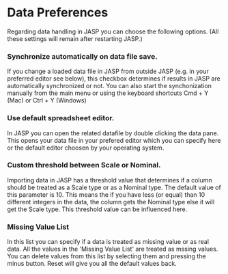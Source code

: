 
Data Preferences
=========

Regarding data handling in JASP you can choose the following options.
(All these settings will remain after restarting JASP.)

### Synchronize automatically on data file save.

If you change a loaded data file in JASP from outside JASP
(e.g. in your preferred editor see below), this checkbox determines
if results in JASP are automatically synchronized or not.
You can also start the synchonization manually from the main menu
or using the keyboard shortcuts Cmd + Y (Mac) or Ctrl + Y (Windows)

### Use default spreadsheet editor.

In JASP you can open the related datafile by double clicking the data pane.
This opens your data file in your prefered editor which you can specify here
or the default editor choosen by your operating system.

### Custom threshold between Scale or Nominal.

Importing data in JASP has a threshold value that determines if a column should be treated
as a Scale type or as a Nominal type. The default value of this parameter is 10.
This means the if you have less (or equal) than 10 different integers in the data, the column
gets the Nominal type else it will get the Scale type. This threshold value can be influenced here.

### Missing Value List

In this list you can specify if a data is treated as missing value or as real data.
All the values in the 'Missing Value List' are treated as mssing values.
You can delete values from this list by selecting them and pressing the minus button.
Reset will give you all the default values back.
